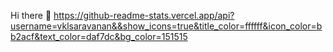 Hi there 👋
https://github-readme-stats.vercel.app/api?username=vklsaravanan&&show_icons=true&title_color=ffffff&icon_color=bb2acf&text_color=daf7dc&bg_color=151515

